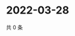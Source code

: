 # 2022-03-28

共 0 条

<!-- BEGIN WEIBO -->
<!-- 最后更新时间 Mon Mar 28 2022 05:13:56 GMT+0800 (China Standard Time) -->

<!-- END WEIBO -->
